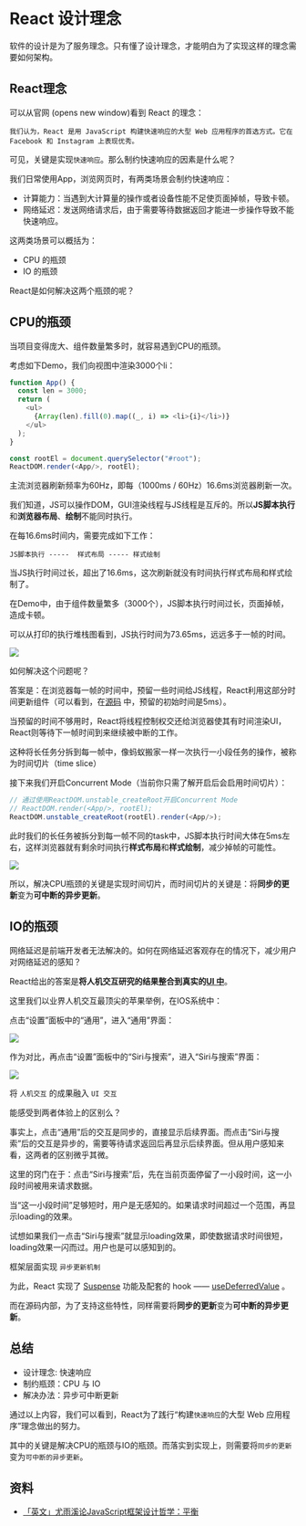 # React 设计理念

软件的设计是为了服务理念。只有懂了设计理念，才能明白为了实现这样的理念需要如何架构。

## React理念

可以从官网 (opens new window)看到 React 的理念：

    我们认为，React 是用 JavaScript 构建快速响应的大型 Web 应用程序的首选方式。它在 Facebook 和 Instagram 上表现优秀。

可见，关键是实现`快速响应`。那么制约快速响应的因素是什么呢？

我们日常使用App，浏览网页时，有两类场景会制约快速响应：

- 计算能力：当遇到大计算量的操作或者设备性能不足使页面掉帧，导致卡顿。
- 网络延迟：发送网络请求后，由于需要等待数据返回才能进一步操作导致不能快速响应。

这两类场景可以概括为：

- CPU 的瓶颈
- IO 的瓶颈

React是如何解决这两个瓶颈的呢？

## CPU的瓶颈

当项目变得庞大、组件数量繁多时，就容易遇到CPU的瓶颈。

考虑如下Demo，我们向视图中渲染3000个li：

```ts
function App() {
  const len = 3000;
  return (
    <ul>
      {Array(len).fill(0).map((_, i) => <li>{i}</li>)}
    </ul>
  );
}

const rootEl = document.querySelector("#root");
ReactDOM.render(<App/>, rootEl); 
```

主流浏览器刷新频率为60Hz，即每（1000ms / 60Hz）16.6ms浏览器刷新一次。

我们知道，JS可以操作DOM，GUI渲染线程与JS线程是互斥的。所以**JS脚本执行**和**浏览器布局**、**绘制**不能同时执行。

在每16.6ms时间内，需要完成如下工作：

```
JS脚本执行 -----  样式布局 ----- 样式绘制
```

当JS执行时间过长，超出了16.6ms，这次刷新就没有时间执行样式布局和样式绘制了。

在Demo中，由于组件数量繁多（3000个），JS脚本执行时间过长，页面掉帧，造成卡顿。

可以从打印的执行堆栈图看到，JS执行时间为73.65ms，远远多于一帧的时间。

![](./img/01-01.png)

如何解决这个问题呢？

答案是：在浏览器每一帧的时间中，预留一些时间给JS线程，React利用这部分时间更新组件（可以看到，在[源码](https://github.com/facebook/react/blob/1fb18e22ae66fdb1dc127347e169e73948778e5a/packages/scheduler/src/forks/SchedulerHostConfig.default.js#L119) 中，预留的初始时间是5ms）。

当预留的时间不够用时，React将线程控制权交还给浏览器使其有时间渲染UI，React则等待下一帧时间到来继续被中断的工作。

这种将长任务分拆到每一帧中，像蚂蚁搬家一样一次执行一小段任务的操作，被称为时间切片（time slice）

接下来我们开启Concurrent Mode（当前你只需了解开启后会启用时间切片）：

```ts
// 通过使用ReactDOM.unstable_createRoot开启Concurrent Mode
// ReactDOM.render(<App/>, rootEl);  
ReactDOM.unstable_createRoot(rootEl).render(<App/>);
```

此时我们的长任务被拆分到每一帧不同的task中，JS脚本执行时间大体在5ms左右，这样浏览器就有剩余时间执行**样式布局**和**样式绘制**，减少掉帧的可能性。

![](./img/01-02.png)

所以，解决CPU瓶颈的关键是实现时间切片，而时间切片的关键是：将**同步的更新**变为**可中断的异步更新**。


## IO的瓶颈

网络延迟是前端开发者无法解决的。如何在网络延迟客观存在的情况下，减少用户对网络延迟的感知？

React给出的答案是**将人机交互研究的结果整合到真实的[UI 中](https://17.reactjs.org/docs/concurrent-mode-intro.html#putting-research-into-production)**。

这里我们以业界人机交互最顶尖的苹果举例，在IOS系统中：

点击“设置”面板中的“通用”，进入“通用”界面：

![](./img/01-03.gif)

作为对比，再点击“设置”面板中的“Siri与搜索”，进入“Siri与搜索”界面：

![](./img/01-04.gif)

将 `人机交互` 的成果融入 `UI 交互`

能感受到两者体验上的区别么？

事实上，点击“通用”后的交互是同步的，直接显示后续界面。而点击“Siri与搜索”后的交互是异步的，需要等待请求返回后再显示后续界面。但从用户感知来看，这两者的区别微乎其微。

这里的窍门在于：点击“Siri与搜索”后，先在当前页面停留了一小段时间，这一小段时间被用来请求数据。

当“这一小段时间”足够短时，用户是无感知的。如果请求时间超过一个范围，再显示loading的效果。

试想如果我们一点击“Siri与搜索”就显示loading效果，即使数据请求时间很短，loading效果一闪而过。用户也是可以感知到的。

框架层面实现 `异步更新机制`

为此，React 实现了 [Suspense](https://17.reactjs.org/docs/concurrent-mode-suspense.html) 功能及配套的 hook —— [useDeferredValue](https://17.reactjs.org/docs/concurrent-mode-reference.html#usedeferredvalue) 。


而在源码内部，为了支持这些特性，同样需要将**同步的更新**变为**可中断的异步更新**。


## 总结

- 设计理念: 快速响应
- 制约瓶颈：CPU 与 IO
- 解决办法：异步可中断更新

通过以上内容，我们可以看到，React为了践行“构建`快速响应`的大型 Web 应用程序”理念做出的努力。

其中的关键是解决CPU的瓶颈与IO的瓶颈。而落实到实现上，则需要将`同步的更新`变为`可中断的异步更新`。

## 资料

- [「英文」尤雨溪论JavaScript框架设计哲学：平衡](https://www.bilibili.com/video/BV134411c7Sk?from=search&seid=17404881291635824595)
